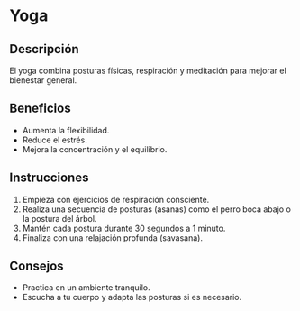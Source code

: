 # Yoga

## Descripción
El yoga combina posturas físicas, respiración y meditación para mejorar el bienestar general.

## Beneficios
- Aumenta la flexibilidad.
- Reduce el estrés.
- Mejora la concentración y el equilibrio.

## Instrucciones
1. Empieza con ejercicios de respiración consciente.
2. Realiza una secuencia de posturas (asanas) como el perro boca abajo o la postura del árbol.
3. Mantén cada postura durante 30 segundos a 1 minuto.
4. Finaliza con una relajación profunda (savasana).

## Consejos
- Practica en un ambiente tranquilo.
- Escucha a tu cuerpo y adapta las posturas si es necesario.